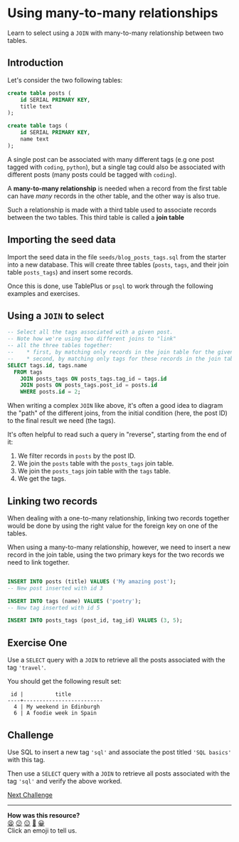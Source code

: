 # Using many-to-many relationships

Learn to select using a `JOIN` with many-to-many relationship between two
tables.

## Introduction

Let's consider the two following tables:

```sql
create table posts (
	id SERIAL PRIMARY KEY,
	title text
);

create table tags (
	id SERIAL PRIMARY KEY,
	name text 
);
```

A single post can be associated with many different tags (e.g one post tagged
with `coding`, `python`), but a single tag could also be associated with
different posts (many posts could be tagged with `coding`).

A **many-to-many relationship** is needed when a record from the first table can
have _many_ records in the other table, and the other way is also true.

Such a relationship is made with a third table used to associate records between
the two tables. This third table is called a **join table**

## Importing the seed data

Import the seed data in the file `seeds/blog_posts_tags.sql` from the starter
into a new database. This will create three tables (`posts`, `tags`, and their
join table `posts_tags`) and insert some records.

Once this is done, use TablePlus or `psql` to work through the following
examples and exercises.

## Using a `JOIN` to select

```sql
-- Select all the tags associated with a given post.
-- Note how we're using two different joins to "link"
-- all the three tables together:
--    * first, by matching only records in the join table for the given post
--    * second, by matching only tags for these records in the join table
SELECT tags.id, tags.name
  FROM tags 
    JOIN posts_tags ON posts_tags.tag_id = tags.id
    JOIN posts ON posts_tags.post_id = posts.id
    WHERE posts.id = 2;
```

When writing a complex `JOIN` like above, it's often a good idea to diagram the
"path" of the different joins, from the initial condition (here, the post ID) to
the final result we need (the tags).

It's often helpful to read such a query in "reverse", starting from the end of
it:
  1. We filter records in `posts` by the post ID.
  2. We join the `posts` table with the `posts_tags` join table. 
  3. We join the `posts_tags` join table with the `tags` table.
  4. We get the tags.

## Linking two records

When dealing with a one-to-many relationship, linking two records together would
be done by using the right value for the foreign key on one of the tables.

When using a many-to-many relationship, however, we need to insert a new record
in the join table, using the two primary keys for the two records we need to
link together.

```sql

INSERT INTO posts (title) VALUES ('My amazing post');
-- New post inserted with id 3

INSERT INTO tags (name) VALUES ('poetry');
-- New tag inserted with id 5

INSERT INTO posts_tags (post_id, tag_id) VALUES (3, 5);
```

<!-- OMITTED -->

## Exercise One

Use a `SELECT` query with a `JOIN` to retrieve all the posts associated with the
tag `'travel'`.

You should get the following result set:

```
 id |          title          
----+-------------------------
  4 | My weekend in Edinburgh
  6 | A foodie week in Spain
```

<!-- OMITTED -->

## Challenge

Use SQL to insert a new tag `'sql'` and associate the post titled `'SQL basics'`
with this tag.

Then use a `SELECT` query with a `JOIN` to retrieve all posts associated with
the tag `'sql'` and verify the above worked.


[Next Challenge](04_designing_many_to_many_relationships.md)

<!-- BEGIN GENERATED SECTION DO NOT EDIT -->

---

**How was this resource?**  
[😫](https://airtable.com/shrUJ3t7KLMqVRFKR?prefill_Repository=makersacademy%2Fdatabases-in-python&prefill_File=joins%2F03_using_joins_with_many_to_many.md&prefill_Sentiment=😫) [😕](https://airtable.com/shrUJ3t7KLMqVRFKR?prefill_Repository=makersacademy%2Fdatabases-in-python&prefill_File=joins%2F03_using_joins_with_many_to_many.md&prefill_Sentiment=😕) [😐](https://airtable.com/shrUJ3t7KLMqVRFKR?prefill_Repository=makersacademy%2Fdatabases-in-python&prefill_File=joins%2F03_using_joins_with_many_to_many.md&prefill_Sentiment=😐) [🙂](https://airtable.com/shrUJ3t7KLMqVRFKR?prefill_Repository=makersacademy%2Fdatabases-in-python&prefill_File=joins%2F03_using_joins_with_many_to_many.md&prefill_Sentiment=🙂) [😀](https://airtable.com/shrUJ3t7KLMqVRFKR?prefill_Repository=makersacademy%2Fdatabases-in-python&prefill_File=joins%2F03_using_joins_with_many_to_many.md&prefill_Sentiment=😀)  
Click an emoji to tell us.

<!-- END GENERATED SECTION DO NOT EDIT -->

